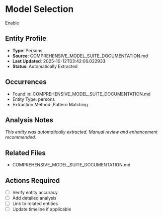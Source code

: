 # Model Selection
Enable

## Entity Profile
- **Type**: Persons
- **Source**: COMPREHENSIVE_MODEL_SUITE_DOCUMENTATION.md
- **Last Updated**: 2025-10-12T03:42:06.022933
- **Status**: Automatically Extracted

## Occurrences
- Found in: COMPREHENSIVE_MODEL_SUITE_DOCUMENTATION.md
- Entity Type: persons
- Extraction Method: Pattern Matching

## Analysis Notes
*This entity was automatically extracted. Manual review and enhancement recommended.*

## Related Files
- COMPREHENSIVE_MODEL_SUITE_DOCUMENTATION.md

## Actions Required
- [ ] Verify entity accuracy
- [ ] Add detailed analysis
- [ ] Link to related entities
- [ ] Update timeline if applicable
